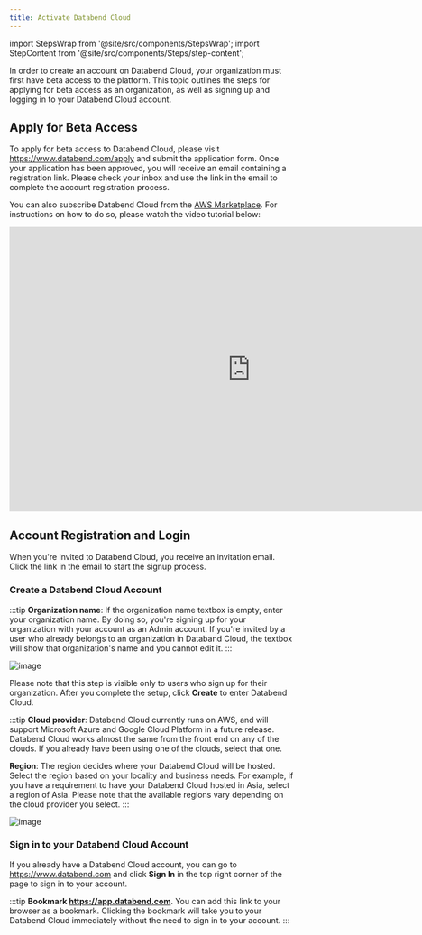 ```yaml
---
title: Activate Databend Cloud
---
```


import StepsWrap from '@site/src/components/StepsWrap';
import StepContent from '@site/src/components/Steps/step-content';

In order to create an account on Databend Cloud, your organization must first have beta access to the platform. This topic outlines the steps for applying for beta access as an organization, as well as signing up and logging in to your Databend Cloud account.

## Apply for Beta Access

To apply for beta access to Databend Cloud, please visit https://www.databend.com/apply and submit the application form. Once your application has been approved, you will receive an email containing a registration link. Please check your inbox and use the link in the email to complete the account registration process.

You can also subscribe Databend Cloud from the [AWS Marketplace](https://aws.amazon.com/marketplace/pp/prodview-6dvshjlbds7b6). For instructions on how to do so, please watch the video tutorial below:

<iframe width="853" height="505" className="iframe-video" src="https://www.youtube.com/embed/EqxEfzOXDYg" title="YouTube video player" frameBorder="0" allow="accelerometer; autoplay; clipboard-write; encrypted-media; gyroscope; picture-in-picture; web-share" allowFullScreen></iframe>

## Account Registration and Login

When you're invited to Databend Cloud, you receive an invitation email. Click the link in the email to start the signup process.

### Create a Databend Cloud Account

<StepsWrap>
<StepContent number="1" title="Set up your account.">

:::tip
**Organization name**: If the organization name textbox is empty, enter your organization name. By doing so, you're signing up for your organization with your account as an Admin account. If you're invited by a user who already belongs to an organization in Databand Cloud, the textbox will show that organization's name and you cannot edit it.
:::

![image](@site/static/img/documents/getting-started/01.jpg)
</StepContent>
<StepContent number="2" title="Select a cloud provider and a region.">

Please note that this step is visible only to users who sign up for their organization. After you complete the setup, click **Create** to enter Databend Cloud.

:::tip
**Cloud provider**: Databend Cloud currently runs on AWS, and will support Microsoft Azure and Google Cloud Platform in a future release. Databend Cloud works almost the same from the front end on any of the clouds. If you already have been using one of the clouds, select that one. 

**Region**: The region decides where your Databend Cloud will be hosted. Select the region based on your locality and business needs. For example, if you have a requirement to have your Databend Cloud hosted in Asia, select a region of Asia.  Please note that the available regions vary depending on the cloud provider you select. 
:::

![image](@site/static/img/documents/getting-started/02.jpg)
</StepContent>
</StepsWrap>

### Sign in to your Databend Cloud Account

If you already have a Databend Cloud account, you can go to https://www.databend.com and click **Sign In** in the top right corner of the page to sign in to your account.

:::tip
**Bookmark https://app.databend.com**. You can add this link to your browser as a bookmark. Clicking the bookmark will take you to your Databend Cloud immediately without the need to sign in to your account.
:::